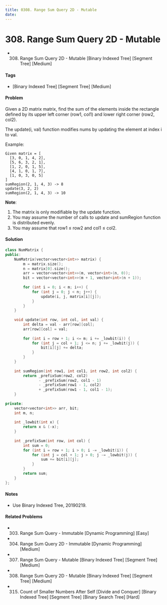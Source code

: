 ```yaml
---
title: 0308. Range Sum Query 2D - Mutable
date: 
---
```


# 308. Range Sum Query 2D - Mutable
- 308. Range Sum Query 2D - Mutable [Binary Indexed Tree] [Segment Tree] [Medium]

#### Tags
- [Binary Indexed Tree] [Segment Tree] [Medium]

#### Problem
Given a 2D matrix matrix, find the sum of the elements inside the rectangle defined by its upper left corner (row1, col1) and lower right corner (row2, col2).

The update(i, val) function modifies nums by updating the element at index i to val.

Example:

    Given matrix = [
      [3, 0, 1, 4, 2],
      [5, 6, 3, 2, 1],
      [1, 2, 0, 1, 5],
      [4, 1, 0, 1, 7],
      [1, 0, 3, 0, 5]
    ]
    sumRegion(2, 1, 4, 3) -> 8
    update(3, 2, 2)
    sumRegion(2, 1, 4, 3) -> 10

**Note**:

1. The matrix is only modifiable by the update function.
2. You may assume the number of calls to update and sumRegion function is distributed evenly.
3. You may assume that row1 ≤ row2 and col1 ≤ col2.

#### Solution
``` C++
class NumMatrix {
public:
    NumMatrix(vector<vector<int>> matrix) {
        m = matrix.size();
        n = matrix[0].size();
        arr = vector<vector<int>>(m, vector<int>(n, 0));
        bit = vector<vector<int>>(m + 1, vector<int>(n + 1));
        
        for (int i = 0; i < m; i++) {
            for (int j = 0; j < n; j++) {
                update(i, j, matrix[i][j]);
            }
        }
    }
    
    void update(int row, int col, int val) {
        int delta = val - arr[row][col];
        arr[row][col] = val;
        
        for (int i = row + 1; i <= m; i += _lowbit(i)) {
            for (int j = col + 1; j <= n; j += _lowbit(j)) {
                bit[i][j] += delta;
            }
        }
    }
    
    int sumRegion(int row1, int col1, int row2, int col2) {
        return _prefixSum(row2, col2)
               - _prefixSum(row2, col1 - 1)
               - _prefixSum(row1 - 1, col2)
               + _prefixSum(row1 - 1, col1 - 1);
    }
    
private:
    vector<vector<int>> arr, bit;
    int m, n;
    
    int _lowbit(int x) {
        return x & (-x);
    }
    
    int _prefixSum(int row, int col) {
        int sum = 0;
        for (int i = row + 1; i > 0; i -= _lowbit(i)) {
            for (int j = col + 1; j > 0; j -= _lowbit(j)) {
                sum += bit[i][j];
            }
        }
        return sum;
    }
};
```

#### Notes
- Use Binary Indexed Tree, 20190219.

#### Related Problems
- 303. Range Sum Query - Immutable [Dynamic Programming] [Easy]
- 304. Range Sum Query 2D - Immutable [Dynamic Programming] [Medium]
- 307. Range Sum Query - Mutable [Binary Indexed Tree] [Segment Tree] [Medium]
- 308. Range Sum Query 2D - Mutable [Binary Indexed Tree] [Segment Tree] [Medium]
- 315. Count of Smaller Numbers After Self [Divide and Conquer] [Binary Indexed Tree] [Segment Tree] [Binary Search Tree] [Hard]
